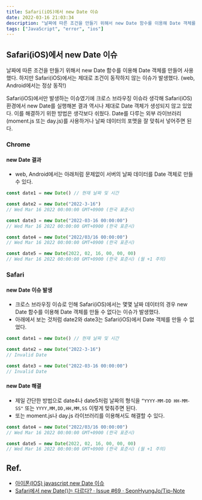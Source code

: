 ```yaml
---
title: Safari(iOS)에서 new Date 이슈
date: 2022-03-16 21:03:34
description: "날짜에 따른 조건을 만들기 위해서 new Date 함수를 이용해 Date 객체를 만들어 사용했다. 하지만 Safari(iOS)에서는 제대로 조건이 동작하지 않는 이슈가 발생했다..."
tags: ["JavaScript", "error", "ios"]
---
```


## Safari(iOS)에서 new Date 이슈

날짜에 따른 조건을 만들기 위해서 new Date 함수를 이용해 Date 객체를 만들어 사용했다. 하지만 Safari(iOS)에서는 제대로 조건이 동작하지 않는 이슈가 발생했다. (web, Android에서는 정상 동작!)

Safari(iOS)에서만 발생하는 이슈였기에 크로스 브라우징 이슈라 생각해 Safari(iOS) 환경에서 new Date를 실행해본 결과 역시나 제대로 Date 객체가 생성되지 않고 있었다. 이를 해결하기 위한 방법은 생각보다 쉬웠다. Date를 다루는 외부 라이브러리(moment.js 또는 day.js)를 사용하거나 날짜 데이터의 포맷을 잘 맞춰서 넣어주면 된다.

### Chrome

#### new Date 결과

- web, Android에서는 아래처럼 문제없이 서버의 날짜 데이터를 Date 객체로 만들 수 있다.

```jsx
const date1 = new Date() // 현재 날짜 및 시간

const date2 = new Date("2022-3-16")
// Wed Mar 16 2022 00:00:00 GMT+0900 (한국 표준시)

const date3 = new Date("2022-03-16 00:00:00")
// Wed Mar 16 2022 00:00:00 GMT+0900 (한국 표준시)

const date4 = new Date("2022/03/16 00:00:00")
// Wed Mar 16 2022 00:00:00 GMT+0900 (한국 표준시)

const date5 = new Date(2022, 02, 16, 00, 00, 00)
// Wed Mar 16 2022 00:00:00 GMT+0900 (한국 표준시) (월 +1 주의)
```

### Safari

#### new Date 이슈 발생

- 크로스 브라우징 이슈로 인해 Safari(iOS)에서는 몇몇 날짜 데이터의 경우 new Date 함수를 이용해 Date 객체를 만들 수 없다는 이슈가 발생했다.
- 아래에서 보는 것처럼 date2와 date3는 Safari(iOS)에서 Date 객체를 만들 수 없었다.

```jsx
const date1 = new Date() // 현재 날짜 및 시간

const date2 = new Date("2022-3-16")
// Invalid Date

const date3 = new Date("2022-03-16 00:00:00")
// Invalid Date
```

#### new Date 해결

- 제일 간단한 방법으로 date4나 date5처럼 날짜의 형식을 `“YYYY-MM-DD HH-MM-SS"` 또는 `YYYY,MM,DD,HH,MM,SS` 이렇게 맞춰주면 된다.
- 또는 moment.js나 day.js 라이브러리를 이용해서도 해결할 수 있다.

```jsx
const date4 = new Date("2022/03/16 00:00:00")
// Wed Mar 16 2022 00:00:00 GMT+0900 (한국 표준시)

const date5 = new Date(2022, 02, 16, 00, 00, 00)
// Wed Mar 16 2022 00:00:00 GMT+0900 (한국 표준시) (월 +1 주의)
```

## Ref.

- [아이폰(IOS) javascript new Date 이슈](https://gosasac.tistory.com/48)
- [Safari에서 new Date()는 다르다? · Issue #69 · SeonHyungJo/Tip-Note](https://github.com/SeonHyungJo/Tip-Note/issues/69)
